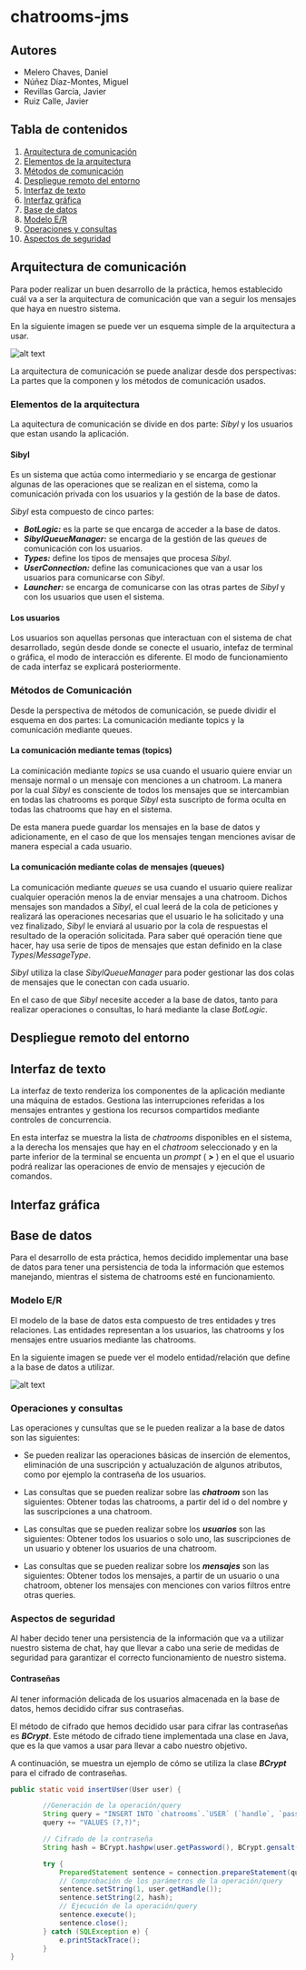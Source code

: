 # chatrooms-jms

## Autores
* Melero Chaves, Daniel
* Núñez Díaz-Montes, Miguel
* Revillas García, Javier
* Ruiz Calle, Javier

## Tabla de contenidos
1. [Arquitectura de comunicación](#Arquitectura-de-comunicación)
  11. [Elementos de la arquitectura](#Elementos-de-la-arquitectura)
  12. [Métodos de comunicación](#Métodos-de-comunicación)
2. [Despliegue remoto del entorno](#Despliegue-remoto-del-entorno)
3. [Interfaz de texto](#Interfaz-de-texto)
4. [Interfaz gráfica](#Interfaz-gráfica)
5. [Base de datos](#Base-de-datos)
  51. [Modelo E/R](#Modelo-E/R)
  52. [Operaciones y consultas](#Operaciones-y-consultas)
  53. [Aspectos de seguridad](#Aspectos-de-seguridad)

## Arquitectura de comunicación

Para poder realizar un buen desarrollo de la práctica, hemos establecido cuál va a ser la arquitectura de comunicación que van a seguir los mensajes que haya en nuestro sistema.

En la siguiente imagen se puede ver un esquema simple de la arquitectura a usar.

![alt text](http://i.imgur.com/9OcJVOe.png "Comunication Schema")

La arquitectura de comunicación se puede analizar desde dos perspectivas: La partes que la componen y los métodos de comunicación usados.

### Elementos de la arquitectura

La aquitectura de comunicación se divide en dos parte: _Sibyl_ y los usuarios que estan usando la aplicación.

#### Sibyl

Es un sistema que actúa como intermediario y se encarga de gestionar algunas de las operaciones que se realizan en el sistema, como la comunicación privada con los usuarios y la gestión de la base de datos.

_Sibyl_ esta compuesto de cinco partes:
* **_BotLogic:_** es la parte se que encarga de acceder a la base de datos.
* **_SibylQueueManager:_** se encarga de la gestión de las _queues_ de comunicación con los usuarios.
* **_Types:_** define los tipos de mensajes que procesa _Sibyl_.
* **_UserConnection:_** define las comunicaciones que van a usar los usuarios para comunicarse con _Sibyl_.
* **_Launcher:_** se encarga de comunicarse con las otras partes de _Sibyl_ y con los usuarios que usen el sistema.

#### Los usuarios

Los usuarios son aquellas personas que interactuan con el sistema de chat desarrollado, según desde donde se conecte el usuario, intefaz de terminal o gráfica, el modo de interacción es diferente. El modo de funcionamiento de cada interfaz se explicará posteriormente.

### Métodos de Comunicación

Desde la perspectiva de métodos de comunicación, se puede dividir el esquema en dos partes: La comunicación mediante topics y la comunicación mediante queues.

#### La comunicación mediante temas (topics)

La cominicación mediante _topics_ se usa cuando el usuario quiere enviar un mensaje normal o un mensaje con menciones a un chatroom. La manera por la cual _Sibyl_ es consciente de todos los mensajes que se intercambian en todas las chatrooms es porque _Sibyl_ esta suscripto de forma oculta en todas las chatrooms que hay en el sistema.

De esta manera puede guardar los mensajes en la base de datos y adicionamente, en el caso de que los mensajes tengan menciones avisar de manera especial a cada usuario.

#### La comunicación mediante colas de mensajes (queues)

La comunicación mediante _queues_ se usa cuando el usuario quiere realizar cualquier operación menos la de enviar mensajes a una chatroom. Dichos mensajes son mandados a _Sibyl_, el cual leerá de la cola de peticiones y realizará las operaciones necesarias que el usuario le ha solicitado y una vez finalizado, _Sibyl_ le enviará al usuario por la cola de respuestas el resultado de la operación solicitada. Para saber qué operación tiene que hacer, hay usa serie de tipos de mensajes que estan definido en la clase _Types_/_MessageType_.

_Sibyl_ utiliza la clase _SibylQueueManager_ para poder gestionar las dos colas de mensajes que le conectan con cada usuario.

En el caso de que _Sibyl_ necesite acceder a la base de datos, tanto para realizar operaciones o consultas, lo hará mediante la clase _BotLogic_.

## Despliegue remoto del entorno

## Interfaz de texto

La interfaz de texto renderiza los componentes de la aplicación mediante una máquina de estados. Gestiona las interrupciones referidas a los mensajes entrantes y gestiona los recursos compartidos mediante controles de concurrencia.

En esta interfaz se muestra la lista de _chatrooms_ disponibles en el sistema, a la derecha los mensajes que hay en el _chatroom_ seleccionado y en la parte inferior de la terminal se encuenta un _prompt_ ( **_>_** ) en el que el usuario podrá realizar las operaciones de envío de mensajes y ejecución de comandos.

<!--
En la siguiente imagen se puede ver la apariencia de la interfaz de terminal.

![alt text](screenshots/example-terminal.png "Terminal Interface")
-->

## Interfaz gráfica

<!--
![alt text]("Graphic Interface")
-->

## Base de datos
Para el desarrollo de esta práctica, hemos decidido implementar una base de datos para tener una persistencia de toda la información que estemos manejando, mientras el sistema de chatrooms esté en funcionamiento.

### Modelo E/R
El modelo de la base de datos esta compuesto de tres entidades y tres relaciones. Las entidades representan a los usuarios, las chatrooms y los mensajes entre usuarios mediante las chatrooms.

En la siguiente imagen se puede ver el modelo entidad/relación que define a la base de datos a utilizar.

![alt text](http://i.imgur.com/TQ6eLPB.png "Database Schema")

### Operaciones y consultas
Las operaciones y cunsultas que se le pueden realizar a la base de datos son las siguientes:

* Se pueden realizar las operaciones básicas de inserción de elementos, eliminación de una suscripción y actualuzación de algunos atributos, como por ejemplo la contraseña de los usuarios.

* Las consultas que se pueden realizar sobre las **_chatroom_** son las siguientes: Obtener todas las chatrooms, a partir del id o del nombre y las suscripciones a una chatroom.

* Las consultas que se pueden realizar sobre los **_usuarios_** son las siguientes: Obtener todos los usuarios o solo uno, las suscripciones de un usuario y obtener los usuarios de una chatroom.

* Las consultas que se pueden realizar sobre los **_mensajes_** son las siguientes: Obtener todos los mensajes, a partir de un usuario o una chatroom, obtener los mensajes con menciones con varios filtros entre otras queries.

### Aspectos de seguridad
Al haber decido tener una persistencia de la información que va a utilizar nuestro sistema de chat, hay que llevar a cabo una serie de medidas de seguridad para garantizar el correcto funcionamiento de nuestro sistema.

#### Contraseñas
Al tener información delicada de los usuarios almacenada en la base de datos, hemos decidido cifrar sus contraseñas.

El método de cifrado que hemos decidido usar para cifrar las contraseñas es **_BCrypt_**. Este método de cifrado tiene implementada una clase en Java, que es la que vamos a usar para llevar a cabo nuestro objetivo.

A continuación, se muestra un ejemplo de cómo se utiliza la clase **_BCrypt_** para el cifrado de contraseñas.

```java
public static void insertUser(User user) {

        //Generación de la operación/query
        String query = "INSERT INTO `chatrooms`.`USER` (`handle`, `password`) ";
        query += "VALUES (?,?)";

        // Cifrado de la contraseña
        String hash = BCrypt.hashpw(user.getPassword(), BCrypt.gensalt(BCRYPT_COST));

        try {
            PreparedStatement sentence = connection.prepareStatement(query);
            // Comprobación de los parámetros de la operación/query
            sentence.setString(1, user.getHandle());
            sentence.setString(2, hash);
            // Ejecución de la operación/query
            sentence.execute();
            sentence.close();
        } catch (SQLException e) {
            e.printStackTrace();
        }
}
```
